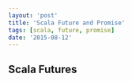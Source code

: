 ```yaml
---
layout: 'post'
title: 'Scala Future and Promise'
tags: [scala, future, promise]
date: '2015-08-12'
---
```


## Scala Futures
